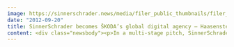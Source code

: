 ```yaml
---
image: https://sinnerschrader.news/media/filer_public_thumbnails/filer_public/06/2e/062efddc-8b12-4d63-8747-ad9e942cbe41/varfoldersdjk8pxf42x64d8fxslz8jcc8fc0000gnttmpjen8ua__480x288_q85_crop_subsampling-2_upscale.jpg
date: "2012-09-20"
title: SinnerSchrader becomes ŠKODA’s global digital agency – Haasenstein takes on communication duties
content: <div class="newsbody"><p>In a multi-stage pitch, SinnerSchrader has beaten a number of national and international competitors to become ŠKODA’s lead digital agency. In future, SinnerSchrader, together with its year-old creative subsidiary Haasenstein, will manage all digital touchpoints, from platforms and campaigns to mobile and social areas, and help develop new digital services.</p><p>To this end, SinnerSchrader will open a branch in Prague in ŠKODA’s Marketing Hot House, where the carmaker concentrates its strategic agency partners. “With our innovative agency model – Classic, Media, CRM and Digital, all under one roof – we have found an intelligent response to the continuing linkup of channels and the challenges of the digital era. We are delighted that SinnerSchrader completes the line-up,” says Rolf Schumann, Head of Global Marketing Communication at ŠKODA.</p><p>For SinnerSchrader's new consulting and creative managers, Blundstone Osterberger and Martin Gassner, the acquisition of ŠKODA is confirmation of the course they are pursuing. “Linking platform and communicative expertise is becoming more and more important, particularly in car marketing. It calls for a thrilling presentation with services that customers want and a strictly integrated and implemented lead-generation strategy,” says Martin Gassner, Creative Director at SinnerSchrader.</p><p>In the medium-term, SinnerSchrader will build up a twenty-strong team of creative minds, developers and advisors for ŠKODA in the Prague office. All vacancies will appear under <a href="http&#58;//sinnerschrader.com/karriere">http&#58;//sinnerschrader.com/karriere</a> .</p><p><strong>About SinnerSchrader<br/></strong>SinnerSchrader is one of Europe’s leading digital agencies. It develops interactive strategies, platforms and applications that create far-reaching relationships between the consumer and brand. More than 400 people work for the SinnerSchrader Group in Hamburg, Frankfurt, Munich, Berlin, Prague and Hanover for customers including Allianz, ŠKODA, TUI, Tchibo, simyo, REWE, comdirect bank, the PPR Group and Steigenberger. SinnerSchrader was founded in 1996 and went public in 1999.</p><p><a class="news-backlink" href="/en/"><svg class="svg-ico svg-ico--arrow-left"><use xlink&#58;href="#arrow-down"></use></svg>Back to the overview</a></p></div>
---
```

